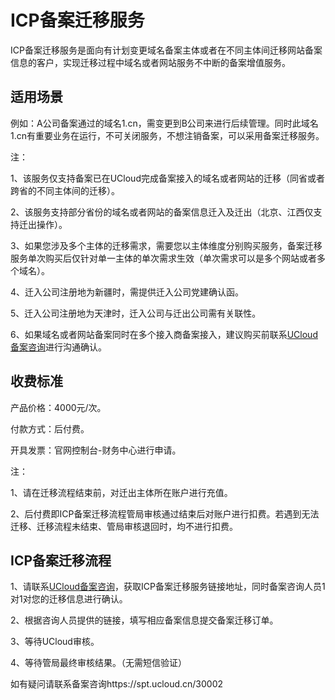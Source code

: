 

# ICP备案迁移服务

ICP备案迁移服务是面向有计划变更域名备案主体或者在不同主体间迁移网站备案信息的客户，实现迁移过程中域名或者网站服务不中断的备案增值服务。



## 适用场景 

例如：A公司备案通过的域名1.cn，需变更到B公司来进行后续管理。同时此域名1.cn有重要业务在运行，不可关闭服务，不想注销备案，可以采用备案迁移服务。

注：

1、该服务仅支持备案已在UCloud完成备案接入的域名或者网站的迁移（同省或者跨省的不同主体间的迁移）。

2、该服务支持部分省份的域名或者网站的备案信息迁入及迁出（北京、江西仅支持迁出操作）。

3、如果您涉及多个主体的迁移需求，需要您以主体维度分别购买服务，备案迁移服务单次购买后仅针对单一主体的单次需求生效（单次需求可以是多个网站或者多个域名）。

4、迁入公司注册地为新疆时，需提供迁入公司党建确认函。

5、迁入公司注册地为天津时，迁入公司与迁出公司需有关联性。

6、如果域名或者网站备案同时在多个接入商备案接入，建议购买前联系[UCloud备案咨询](https://spt.ucloud.cn/30002)进行沟通确认。



## 收费标准 

产品价格：4000元/次。

付款方式：后付费。

开具发票：官网控制台-财务中心进行申请。

注：

1、请在迁移流程结束前，对迁出主体所在账户进行充值。

2、后付费即ICP备案迁移流程管局审核通过结束后对账户进行扣费。若遇到无法迁移、迁移流程未结束、管局审核退回时，均不进行扣费。



## ICP备案迁移流程

1、请联系[UCloud备案咨询](https://spt.ucloud.cn/30002)，获取ICP备案迁移服务链接地址，同时备案咨询人员1对1对您的迁移信息进行确认。

2、根据咨询人员提供的链接，填写相应备案信息提交备案迁移订单。

3、等待UCloud审核。

4、等待管局最终审核结果。（无需短信验证）



如有疑问请联系备案咨询https://spt.ucloud.cn/30002